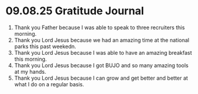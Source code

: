 # 09.08.25 Gratitude Journal

1. Thank you Father because I was able to speak to three recruiters this morning.
2. Thank you Lord Jesus because we had an amazing time at the national parks this past weekedn.
3. Thank you Lord Jesus because I was able to have an amazing breakfast this morning.
4. Thank you Lord Jesus because I got BUJO and so many amazing tools at my hands.
5. Thank you Lord Jesus because I can grow and get better and better at what I do on a regular basis.
